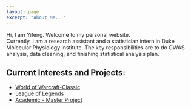 ```yaml
---
layout: page
excerpt: "About Me..."
---
```


Hi, I am Yifeng. Welcome to my personal website.  
Currently, I am a research assistant and a statistician intern in Duke Molceular Physiology Institute. The key responsibilities are to do GWAS analysis, data cleaning, and finishing statistical analysis plan.

## Current Interests and Projects:

- [World of Warcraft-Classic](https://classic.warcraftlogs.com/character/cn/比斯巨兽/桶桶蹦?zone=1007&new=true)
- [League of Legends](https://na.op.gg/summoner/userName=DonalBoom)
- [Academic - Master Project](https://drive.google.com/file/d/1zN7ANyoZCmo_251-2kKwn7V3SAcBJG8l/view?ths=true)
